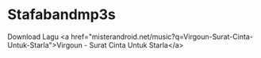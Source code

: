 # Stafabandmp3s
Download Lagu &lt;a href="misterandroid.net/music?q=Virgoun-Surat-Cinta-Untuk-Starla">Virgoun - Surat Cinta Untuk Starla&lt;/a>
